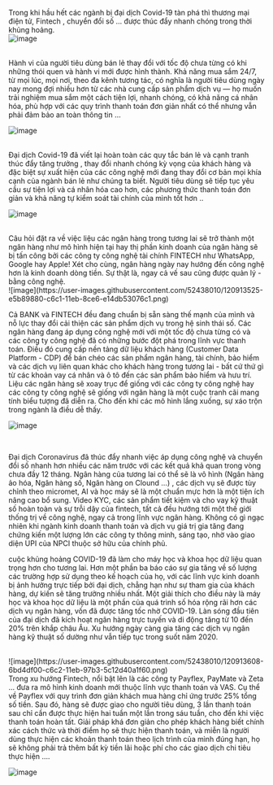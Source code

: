 Trong khi hầu hết các ngành bị đại dịch Covid-19 tàn phá thì thương mại điện tử, Fintech , chuyển đổi số … được thúc đẩy nhanh chóng trong thời khủng hoảng.
<br/>
![image](https://user-images.githubusercontent.com/52438010/120571949-569f4c80-c445-11eb-968f-0383497d3cd5.png)

<br/>
Hành vi của người tiêu dùng bán lẻ thay đổi với tốc độ chưa từng có khi những thói quen và hành vi mới được hình thành. Khả năng mua sắm 24/7, từ mọi lúc, mọi nơi, theo đa kênh tương tác, có nghĩa là người tiêu dùng ngày nay mong đợi nhiều hơn từ các nhà cung cấp sản phẩm dịch vụ — họ muốn trải nghiệm mua sắm một cách tiện lợi, nhanh chóng, có khả năng cá nhân hóa, phù hợp với các quy trình thanh toán đơn giản nhất có thể nhưng vẫn phải đảm bảo an toàn thông tin …
<br/>

![image](https://user-images.githubusercontent.com/52438010/120571992-6d45a380-c445-11eb-94b5-5e96ac8aa57f.png)

<br/>
Đại dịch Covid-19 đã viết lại hoàn toàn các quy tắc bán lẻ và cạnh tranh thúc đẩy tăng trưởng , thay đổi nhanh chóng kỳ vọng của khách hàng và đặc biệt sự xuất hiện của các công nghệ mới đang thay đổi cơ bản mọi khía cạnh của ngành bán lẻ như chúng ta biết.
Người tiêu dùng sẽ tiếp tục yêu cầu sự tiện lợi và cá nhân hóa cao hơn, các phương thức thanh toán đơn giản và khả năng tự kiểm soát tài chính của mình tốt hơn ..

![image](https://user-images.githubusercontent.com/52438010/120572019-79316580-c445-11eb-8dbf-6702b109c242.png)

<br/>
Câu hỏi đặt ra về việc liệu các ngân hàng trong tương lai sẽ trở thành một ngân hàng như mô hình hiện tại hay thị phần kinh doanh của ngân hàng sẽ bị tấn công bởi các công ty công nghệ tài chính FINTECH như WhatsApp, Google hay Apple! Xét cho cùng, ngân hàng ngày nay hướng đến công nghệ hơn là kinh doanh dòng tiền. Sự thật là, ngay cả vế sau cũng được quản lý - bằng công nghệ.
<br/>
![image](https://user-images.githubusercontent.com/52438010/120913525-e5b89880-c6c1-11eb-8ce6-e14db53076c1.png)

<br/>

Cả BANK và FINTECH đều đang chuẩn bị sẵn sàng thế mạnh của mình và nỗ lực thay đổi cải thiện các sản phẩm dịch vụ trong hệ sinh thái số. Các ngân hàng đang áp dụng công nghệ mới  với một tốc độ chưa từng có và các công ty công nghệ đã có những bước đột phá trong lĩnh vực thanh toán. Điều đó cung cấp nền tảng dữ liệu khách hàng (Customer Data Platform - CDP) để bán chéo các sản phẩm ngân hàng, tài chính, bảo hiểm và các dịch vụ liên quan khác cho khách hàng trong tương lai - bất cứ thứ gì từ các khoản vay cá nhân và ô tô đến các sản phẩm bảo hiểm và hưu trí. Liệu các ngân hàng sẽ xoay trục để giống với các công ty công nghệ hay các công ty công nghệ sẽ giống với ngân hàng là một cuộc tranh cãi mang tính biểu tượng đã diễn ra. Cho đến khi các mô hình lắng xuống, sự xáo trộn trong ngành là điều dễ thấy.
<br/>

![image](https://user-images.githubusercontent.com/52438010/120913500-cae62400-c6c1-11eb-82fd-8371c3c304c5.png)

<br/>

Đại dịch Coronavirus đã thúc đẩy nhanh việc áp dụng công nghệ và chuyển đổi số nhanh hơn nhiều các năm trước với các kết quả khả quan trong vòng chưa đầy 12 tháng. Ngân hàng của tương lai có thể sẽ là vô hình (Ngân hàng ảo hóa, Ngân hàng số, Ngân hàng on Clound ...) , các dịch vụ sẽ được tùy chỉnh theo micromet, AI và học máy sẽ là một chuẩn mực hơn là một tiện ích nâng cao bổ sung. Video KYC, các sản phẩm tiết kiệm và cho vay kỹ thuật số hoàn toàn và sự trỗi dậy của fintech, tất cả đều hướng tới một thế giới thống trị về công nghệ, ngay cả trong lĩnh vực ngân hàng. Không có gì ngạc nhiên khi ngành kinh doanh thanh toán và dịch vụ giá trị gia tăng đang chứng kiến một lượng lớn các công ty thông minh, sáng tạo, nhờ vào giao diện UPI của NPCI thuộc sở hữu của chính phủ.

cuộc khủng hoảng COVID-19 đã làm cho máy học và khoa học dữ liệu quan trọng hơn cho tương lai. Hơn một phần ba báo cáo sự gia tăng về số lượng các trường hợp sử dụng theo kế hoạch của họ, với các lĩnh vực kinh doanh bị ảnh hưởng trực tiếp bởi đại dịch, chẳng hạn như sự tham gia của khách hàng, dự kiến sẽ tăng trưởng nhiều nhất. Một giải thích cho điều này là máy học và khoa học dữ liệu là một phần của quá trình số hóa rộng rãi hơn các dịch vụ ngân hàng, vốn đã được tăng tốc nhờ COVID-19. Làn sóng đầu tiên của đại dịch đã kích hoạt ngân hàng trực tuyến và di động tăng từ 10 đến 20% trên khắp châu Âu. Xu hướng ngày càng gia tăng các dịch vụ ngân hàng kỹ thuật số dường như vẫn tiếp tục trong suốt năm 2020.

<br/>
![image](https://user-images.githubusercontent.com/52438010/120913608-6bd4df00-c6c2-11eb-97b3-5c12d40a1f60.png)

<br/>
Trong xu hướng Fintech, nổi bật lên là các công ty Payflex, PayMate và Zeta ... đưa ra mô hình kinh doanh mới thuộc lĩnh vực thanh toán và VAS. Cụ thể về Payflex với quy trình đơn giản khách mua hàng chỉ ứng trước 25% tổng số tiền. Sau đó, hàng sẽ được giao cho người tiêu dùng, 3 lần thanh toán sau chỉ cần được thực hiện hai tuần một lần trong sáu tuần, cho đến khi việc thanh toán hoàn tất.
Giải pháp khá đơn giản cho phép khách hàng biết chính xác cách thức và thời điểm họ sẽ thực hiện thanh toán, và miễn là người dùng thực hiện các khoản thanh toán theo lịch trình của mình đúng hạn, họ sẽ không phải trả thêm bất kỳ tiền lãi hoặc phí cho các giao dịch chi tiêu thực hiện ….
<br/>

![image](https://user-images.githubusercontent.com/52438010/120572044-83536400-c445-11eb-9528-82617291f4f9.png)

